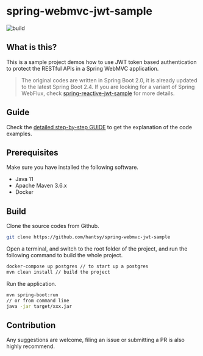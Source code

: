 # spring-webmvc-jwt-sample

![build](https://github.com/hantsy/spring-webmvc-jwt-sample/workflows/build/badge.svg)

## What is this?

This is a sample project demos how to use JWT token based authentication to protect the RESTful APIs in a Spring WebMVC application.

> The original codes are written in Spring Boot 2.0, it is already updated to the latest Spring Boot 2.4.
> If you are looking for a variant of Spring WebFlux, check [spring-reactive-jwt-sample](https://github.com/hantsy/spring-reactive-jwt-sample/) for more details.

## Guide

Check the [detailed  step-by-step GUIDE](./GUIDE.md) to get the explanation of the code examples.  

## Prerequisites

Make sure you have installed the following software.

* Java 11
* Apache Maven 3.6.x
* Docker

## Build 

Clone the source codes from Github.

```bash
git clone https://github.com/hantsy/spring-webmvc-jwt-sample
```

Open a terminal, and switch to the root folder of the project, and run the following command to build the whole project.

```bash
docker-compose up postgres // to start up a postgres
mvn clean install // build the project
```

Run the application.

```bash
mvn spring-boot:run
// or from command line
java -jar target/xxx.jar
```


## Contribution

Any suggestions are welcome, filing an issue or submitting a PR is also highly recommend.  